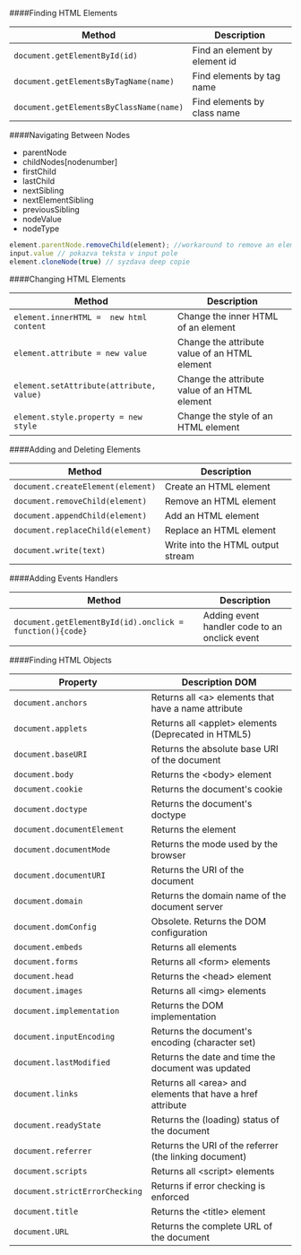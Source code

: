 ####Finding HTML Elements

Method | Description
--- | ---
`document.getElementById(id)`	| Find an element by element id
`document.getElementsByTagName(name)`|	Find elements by tag name
`document.getElementsByClassName(name)`|	Find elements by class name

####Navigating Between Nodes  

- parentNode
- childNodes[nodenumber]
- firstChild
- lastChild
- nextSibling
- nextElementSibling
- previousSibling
- nodeValue
- nodeType

```js
element.parentNode.removeChild(element); //workaround to remove an element without knowing the parent
input.value // pokazva teksta v input pole
element.cloneNode(true) // syzdava deep copie
```

####Changing HTML Elements

Method|	Description
---|---
`element.innerHTML =  new html content`|	Change the inner HTML of an element
`element.attribute = new value`|	Change the attribute value of an HTML element
`element.setAttribute(attribute, value)`|	Change the attribute value of an HTML element
`element.style.property = new style`|	Change the style of an HTML element

####Adding and Deleting Elements

Method|	Description
---|---
`document.createElement(element)`|	Create an HTML element
`document.removeChild(element)`|	Remove an HTML element
`document.appendChild(element)`|	Add an HTML element
`document.replaceChild(element)`|	Replace an HTML element
`document.write(text)`|	Write into the HTML output stream

####Adding Events Handlers

Method|	Description
---|---
`document.getElementById(id).onclick = function(){code}`|	Adding event handler code to an onclick event

####Finding HTML Objects

Property|	Description	DOM
---|---
`document.anchors` |	Returns all \<a\> elements that have a name attribute
`document.applets` |	Returns all \<applet\> elements (Deprecated in HTML5)
`document.baseURI` |	Returns the absolute base URI of the document
`document.body` |	Returns the \<body\> element
`document.cookie` |	Returns the document's cookie
`document.doctype` |	Returns the document's doctype
`document.documentElement` |	Returns the <html> element
`document.documentMode` |	Returns the mode used by the browser
`document.documentURI` |	Returns the URI of the document
`document.domain` |	Returns the domain name of the document server
`document.domConfig` |	Obsolete. Returns the DOM configuration
`document.embeds` |	Returns all <embed> elements
`document.forms` |	Returns all \<form\> elements
`document.head` |	Returns the \<head\> element
`document.images` |	Returns all \<img\> elements
`document.implementation` |	Returns the DOM implementation
`document.inputEncoding` |	Returns the document's encoding (character set)
`document.lastModified` |	Returns the date and time the document was updated
`document.links` |	Returns all \<area\> and <a> elements that have a href attribute
`document.readyState` |	Returns the (loading) status of the document
`document.referrer` |	Returns the URI of the referrer (the linking document)
`document.scripts` |	Returns all \<script\> elements
`document.strictErrorChecking` |	Returns if error checking is enforced
`document.title` |	Returns the \<title\> element
`document.URL` |	Returns the complete URL of the document
